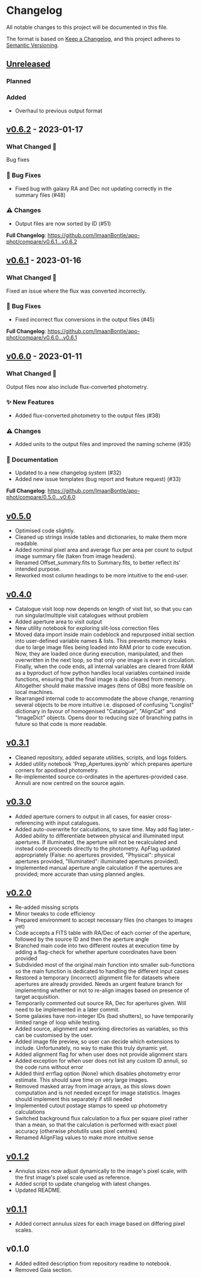 # Changelog

All notable changes to this project will be documented in this file.

The format is based on [Keep a Changelog](https://keepachangelog.com/en/1.0.0/),
and this project adheres to [Semantic Versioning](https://semver.org/spec/v2.0.0.html).

## [Unreleased](https://github.com/ImaanBontle/apo-phot/commits/compare/v0.6.2...HEAD)

### Planned

### Added

- Overhaul to previous output format

## [v0.6.2](https://github.com/ImaanBontle/apo-phot/commits/compare/v0.6.1...v0.6.2) - 2023-01-17

### What Changed 🚀

Bug fixes

### 🐛 Bug Fixes

- Fixed bug with galaxy RA and Dec not updating correctly in the summary files (#48)

### ⚠️ Changes

- Output files are now sorted by ID (#51)

**Full Changelog**: https://github.com/ImaanBontle/apo-phot/compare/v0.6.1...v0.6.2

## [v0.6.1](https://github.com/ImaanBontle/apo-phot/commits/compare/v0.6.0...v0.6.1) - 2023-01-16

### What Changed 🚀

Fixed an issue where the flux was converted incorrectly.

### 🐛 Bug Fixes

- Fixed incorrect flux conversions in the output files (#45)

**Full Changelog**: https://github.com/ImaanBontle/apo-phot/compare/v0.6.0...v0.6.1

## [v0.6.0](https://github.com/ImaanBontle/apo-phot/commits/compare/v0.5.0...v0.6.0) - 2023-01-11

### What Changed 🚀

Output files now also include flux-converted photometry.

### ✨ New Features

- Added flux-converted photometry to the output files (#38)

### ⚠️ Changes

- Added units to the output files and improved the naming scheme (#35)

### 📄 Documentation

- Updated to a new changelog system (#32)
- Added new issue templates (bug report and feature request) (#33)

**Full Changelog**: https://github.com/ImaanBontle/apo-phot/compare/0.5.0...v0.6.0

## [v0.5.0](https://github.com/ImaanBontle/apo-phot/commits/compare/v0.4.0...v0.5.0)

- Optimised code slightly.
- Cleaned up strings inside tables and dictionaries, to make them more readable.
- Added nominal pixel area and average flux per area per count to output image summary file (taken from image headers).
- Renamed Offset_summary.fits to Summary.fits, to better reflect its' intended purpose.
- Reworked most column headings to be more intuitive to the end-user.

## [v0.4.0](https://github.com/ImaanBontle/apo-phot/commits/compare/v0.3.1...v0.4.0)

- Catalogue visit loop now depends on length of visit list, so that you can run singular/multiple visit catalogues without problem
- Added aperture area to visit output
- New utility notebook for exploring slit-loss correction files
- Moved data import inside main codeblock and repurposed initial section into user-defined variable names & lists. This prevents memory leaks due to large image files being loaded into RAM prior to code execution. Now, they are loaded once during execution, manipulated, and then overwritten in the next loop, so that only one image is ever in circulation. Finally, when the code ends, all internal variables are cleared from RAM as a byproduct of how python handles local variables contained inside functions, ensuring that the final image is also cleared from memory. Altogether should make massive images (tens of GBs) more feasible on local machines.
- Rearranged internal code to accommodate the above change, renaming several objects to be more intuitive i.e. disposed of confusing "Longlist" dictionary in favour of homogenised "Catalogue", "AlignCat" and "ImageDict" objects. Opens door to reducing size of branching paths in future so that code is more readable.

## [v0.3.1](https://github.com/ImaanBontle/apo-phot/commits/compare/v0.3.0...v0.3.1)

- Cleaned repository, added separate utilities, scripts, and logs folders.
- Added utility notebook 'Prep_Apertures.ipynb' which prepares aperture corners for apodised photometry.
- Re-implemented source co-ordinates in the apertures-provided case. Annuli are now centred on the source again.

## [v0.3.0](https://github.com/ImaanBontle/apo-phot/commits/compare/v0.2.0...v0.3.0)

- Added aperture corners to output in all cases, for easier cross-referencing with input catalogues.
- Added auto-overwrite for calculations, to save time. May add flag later.- Added ability to differentiate between physical and illuminated input apertures. If illuminated, the aperture will not be recalculated and instead code proceeds directly to the photometry. ApFlag updated appropriately (False: no apertures provided, "Physical": physical apertures provided, "Illuminated": illuminated apertures provided).
- Implemented manual aperture angle calculation if the apertures are provided; more accurate than using planned angles.

## [v0.2.0](https://github.com/ImaanBontle/apo-phot/commits/compare/v0.1.2...v0.2.0)

- Re-added missing scripts
- Minor tweaks to code efficiency
- Prepared environment to accept necessary files (no changes to images yet)
- Code accepts a FITS table with RA/Dec of each corner of the aperture, followed by the source ID and then the aperture angle
- Branched main code into two different routes at execution time by adding a flag-check for whether aperture coordinates have been provided
- Subdivided most of the original main function into smaller sub-functions so the main function is dedicated to handling the different input cases
- Restored a temporary (incorrect) alignment file for datasets where apertures are already provided. Needs an urgent feature branch for implementing whether or not to re-align images based on presence of target acquisition.
- Temporarily commented out source RA, Dec for apertures given. Will need to be implemented in a later commit.
- Some galaxies have non-integer IDs (bad shutters), so have temporarily limited range of loop while testing.
- Added source, alignment and working directories as variables, so this can be customised by the user.
- Added image file preview, so user can decide which extensions to include. Unfortunately, no way to make this truly dynamic yet.
- Added alignment flag for when user does not provide alignment stars
- Added exception for when user does not list any custom ID annuli, so the code runs without error
- Added third errflag option (None) which disables photometry error estimate. This should save time on very large images.
- Removed masked array from image arrays, as this slows down computation and is not needed except for image statistics. Images should implement this separately if still needed
- Implemented cutout postage stamps to speed up photometry calculations
- Switched background flux calculation to a flux per square pixel rather than a mean, so that the calculation is performed with exact pixel accuracy (otherwise photutils uses pixel centres)
- Renamed AlignFlag values to make more intuitive sense

## [v0.1.2](https://github.com/ImaanBontle/apo-phot/commits/compare/v0.1.1...v0.1.2)

- Annulus sizes now adjust dynamically to the image's pixel scale, with the first image's pixel scale used as reference.
- Added script to update changelog with latest changes.
- Updated README.

## [v0.1.1](https://github.com/ImaanBontle/apo-phot/commits/compare/v0.1.0...v0.1.1)

- Added correct annulus sizes for each image based on differing pixel scales.

## v0.1.0

- Added edited description from repository readme to notebook.
- Removed Gaia section.
